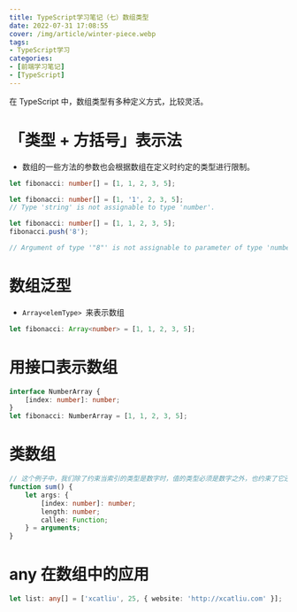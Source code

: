 ```yaml
---
title: TypeScript学习笔记（七）数组类型
date: 2022-07-31 17:08:55
cover: /img/article/winter-piece.webp
tags:
- TypeScript学习
categories:
- [前端学习笔记]
- [TypeScript]
---
```


在 TypeScript 中，数组类型有多种定义方式，比较灵活。

# 「类型 + 方括号」表示法

* 数组的一些方法的参数也会根据数组在定义时约定的类型进行限制。

```ts
let fibonacci: number[] = [1, 1, 2, 3, 5];

let fibonacci: number[] = [1, '1', 2, 3, 5];
// Type 'string' is not assignable to type 'number'.

let fibonacci: number[] = [1, 1, 2, 3, 5];
fibonacci.push('8');

// Argument of type '"8"' is not assignable to parameter of type 'number'.
```
# 数组泛型

*  ```Array<elemType> ```来表示数组

```ts
let fibonacci: Array<number> = [1, 1, 2, 3, 5];
```

# 用接口表示数组

```ts
interface NumberArray {
    [index: number]: number;
}
let fibonacci: NumberArray = [1, 1, 2, 3, 5];
```

# 类数组

```ts
// 这个例子中，我们除了约束当索引的类型是数字时，值的类型必须是数字之外，也约束了它还有 length 和 callee 两个属性
function sum() {
    let args: {
        [index: number]: number;
        length: number;
        callee: Function;
    } = arguments;
}
```

# any 在数组中的应用

```ts
let list: any[] = ['xcatliu', 25, { website: 'http://xcatliu.com' }];
```